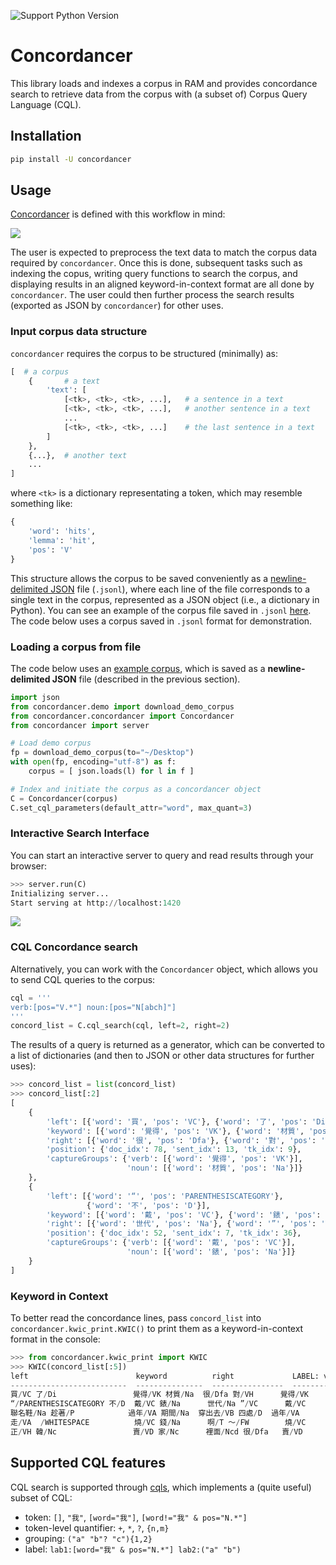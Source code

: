 ![Support Python Version](https://img.shields.io/badge/python-%E2%89%A5%203.7-blue.svg)

# Concordancer

This library loads and indexes a corpus in RAM and provides concordance search to retrieve data from the corpus with (a subset of) Corpus Query Language (CQL).


## Installation

```bash
pip install -U concordancer
```


## Usage

[Concordancer](https://github.com/liao961120/concordancer) is defined with this workflow in mind:

![](https://img.yongfu.name/concordancer/workflow.png)

The user is expected to preprocess the text data to match the corpus data required by ``concordancer``. Once this is done, subsequent tasks such as indexing the copus, writing query functions to search the corpus, and displaying results in an aligned keyword-in-context format are all done by ``concordancer``. The user could then further process the search results (exported as JSON by ``concordancer``) for other uses.

### Input corpus data structure

``concordancer`` requires the corpus to be structured (minimally) as:

```python
[  # a corpus
    {       # a text
        'text': [
            [<tk>, <tk>, <tk>, ...],   # a sentence in a text
            [<tk>, <tk>, <tk>, ...],   # another sentence in a text
            ...
            [<tk>, <tk>, <tk>, ...]    # the last sentence in a text
        ]
    },
    {...},  # another text                      
    ...
]
```

where `<tk>` is a dictionary representating a token, which may resemble something like:

```python
{
    'word': 'hits',
    'lemma': 'hit',
    'pos': 'V'
}
```

This structure allows the corpus to be saved conveniently as a [newline-delimited JSON](https://jsonlines.org) file (`.jsonl`), where each line of the file corresponds to a single text in the corpus, represented as a JSON object (i.e., a dictionary in Python). You can see an example of the corpus file saved in `.jsonl` [here](https://github.com/liao961120/concordancer/blob/main/example-corpus-data/tokenDict.jsonl). The code below uses a corpus saved in `.jsonl` format for demonstration.


### Loading a corpus from file

The code below uses an [example corpus](https://github.com/liao961120/concordancer/tree/main/test-data), which is saved as a **newline-delimited JSON** file (described in the previous section).

```python
import json
from concordancer.demo import download_demo_corpus
from concordancer.concordancer import Concordancer
from concordancer import server

# Load demo corpus
fp = download_demo_corpus(to="~/Desktop")
with open(fp, encoding="utf-8") as f:
    corpus = [ json.loads(l) for l in f ]

# Index and initiate the corpus as a concordancer object
C = Concordancer(corpus)
C.set_cql_parameters(default_attr="word", max_quant=3)
```

### Interactive Search Interface

You can start an interactive server to query and read results through your browser:

```python
>>> server.run(C)
Initializing server...
Start serving at http://localhost:1420
```

![](https://img.yongfu.name/concordancer/query_interface.png)


### CQL Concordance search

Alternatively, you can work with the `Concordancer` object, which allows you to send CQL queries to the corpus:

```python
cql = '''
verb:[pos="V.*"] noun:[pos="N[abch]"]
'''
concord_list = C.cql_search(cql, left=2, right=2)
```

The results of a query is returned as a generator, which can be converted to a list of dictionaries (and then to JSON or other data structures for further uses):

```python
>>> concord_list = list(concord_list)
>>> concord_list[:2]
[
    {
        'left': [{'word': '買', 'pos': 'VC'}, {'word': '了', 'pos': 'Di'}],
        'keyword': [{'word': '覺得', 'pos': 'VK'}, {'word': '材質', 'pos': 'Na'}],
        'right': [{'word': '很', 'pos': 'Dfa'}, {'word': '對', 'pos': 'VH'}],
        'position': {'doc_idx': 78, 'sent_idx': 13, 'tk_idx': 9},
        'captureGroups': {'verb': [{'word': '覺得', 'pos': 'VK'}],
                          'noun': [{'word': '材質', 'pos': 'Na'}]}
    },
    {
        'left': [{'word': '“', 'pos': 'PARENTHESISCATEGORY'},
                 {'word': '不', 'pos': 'D'}],
        'keyword': [{'word': '戴', 'pos': 'VC'}, {'word': '錶', 'pos': 'Na'}],
        'right': [{'word': '世代', 'pos': 'Na'}, {'word': '”', 'pos': 'VC'}],
        'position': {'doc_idx': 52, 'sent_idx': 7, 'tk_idx': 36},
        'captureGroups': {'verb': [{'word': '戴', 'pos': 'VC'}],
                          'noun': [{'word': '錶', 'pos': 'Na'}]}
    }
]
```


### Keyword in Context

To better read the concordance lines, pass `concord_list` into `concordancer.kwic_print.KWIC()` to print them as a keyword-in-context format in the console:

```python
>>> from concordancer.kwic_print import KWIC
>>> KWIC(concord_list[:5])
left                        keyword          right             LABEL: verb    LABEL: noun
--------------------------  ---------------  ----------------  -------------  -------------
買/VC 了/Di                 覺得/VK 材質/Na  很/Dfa 對/VH      覺得/VK        材質/Na
“/PARENTHESISCATEGORY 不/D  戴/VC 錶/Na      世代/Na ”/VC      戴/VC          錶/Na
聯名鞋/Na 趁著/P            過年/VA 期間/Na  穿出去/VB 四處/D  過年/VA        期間/Na
走/VA  /WHITESPACE          燒/VC 錢/Na      啊/T ～/FW        燒/VC          錢/Na
正/VH 韓/Nc                 賣/VD 家/Nc      裡面/Ncd 很/Dfa   賣/VD          家/Nc
```


## Supported CQL features

CQL search is supported through [cqls](https://github.com/liao961120/cqls), which implements a (quite useful) subset of CQL:

- token: `[]`, `"我"`, `[word="我"]`, `[word!="我" & pos="N.*"]`
- token-level quantifier: `+`, `*`, `?`, `{n,m}`
- grouping: `("a" "b"? "c"){1,2}`
- label: `lab1:[word="我" & pos="N.*"] lab2:("a" "b")`
